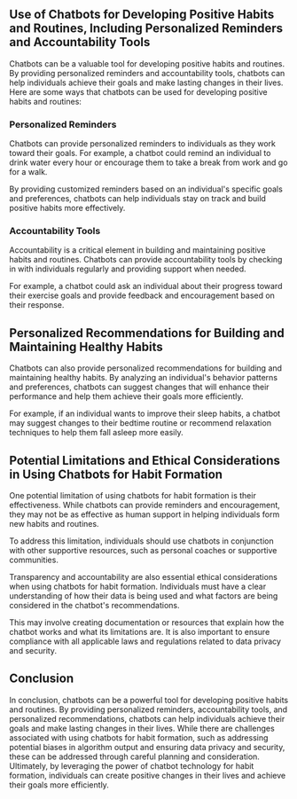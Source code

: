 
Use of Chatbots for Developing Positive Habits and Routines, Including Personalized Reminders and Accountability Tools
----------------------------------------------------------------------------------------------------------------------

Chatbots can be a valuable tool for developing positive habits and routines. By providing personalized reminders and accountability tools, chatbots can help individuals achieve their goals and make lasting changes in their lives. Here are some ways that chatbots can be used for developing positive habits and routines:

### Personalized Reminders

Chatbots can provide personalized reminders to individuals as they work toward their goals. For example, a chatbot could remind an individual to drink water every hour or encourage them to take a break from work and go for a walk.

By providing customized reminders based on an individual's specific goals and preferences, chatbots can help individuals stay on track and build positive habits more effectively.

### Accountability Tools

Accountability is a critical element in building and maintaining positive habits and routines. Chatbots can provide accountability tools by checking in with individuals regularly and providing support when needed.

For example, a chatbot could ask an individual about their progress toward their exercise goals and provide feedback and encouragement based on their response.

Personalized Recommendations for Building and Maintaining Healthy Habits
------------------------------------------------------------------------

Chatbots can also provide personalized recommendations for building and maintaining healthy habits. By analyzing an individual's behavior patterns and preferences, chatbots can suggest changes that will enhance their performance and help them achieve their goals more efficiently.

For example, if an individual wants to improve their sleep habits, a chatbot may suggest changes to their bedtime routine or recommend relaxation techniques to help them fall asleep more easily.

Potential Limitations and Ethical Considerations in Using Chatbots for Habit Formation
--------------------------------------------------------------------------------------

One potential limitation of using chatbots for habit formation is their effectiveness. While chatbots can provide reminders and encouragement, they may not be as effective as human support in helping individuals form new habits and routines.

To address this limitation, individuals should use chatbots in conjunction with other supportive resources, such as personal coaches or supportive communities.

Transparency and accountability are also essential ethical considerations when using chatbots for habit formation. Individuals must have a clear understanding of how their data is being used and what factors are being considered in the chatbot's recommendations.

This may involve creating documentation or resources that explain how the chatbot works and what its limitations are. It is also important to ensure compliance with all applicable laws and regulations related to data privacy and security.

Conclusion
----------

In conclusion, chatbots can be a powerful tool for developing positive habits and routines. By providing personalized reminders, accountability tools, and personalized recommendations, chatbots can help individuals achieve their goals and make lasting changes in their lives. While there are challenges associated with using chatbots for habit formation, such as addressing potential biases in algorithm output and ensuring data privacy and security, these can be addressed through careful planning and consideration. Ultimately, by leveraging the power of chatbot technology for habit formation, individuals can create positive changes in their lives and achieve their goals more efficiently.
